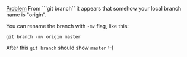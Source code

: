 [Problem](https://stackoverflow.com/questions/21264738/error-src-refspec-master-does-not-match-any)
From ```git branch`` it appears that somehow your local branch name is "origin".

You can rename the branch with ```-mv``` flag, like this:

```git branch -mv origin master```

After this ```git branch``` should show ```master``` :-)
